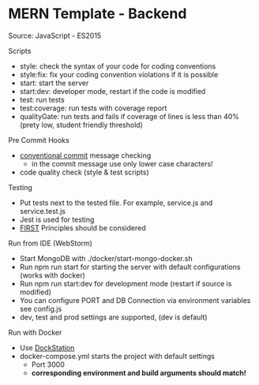 # MERN Template - Backend

Source: JavaScript - ES2015

Scripts
 - style: check the syntax of your code for coding conventions
 - style:fix: fix your coding convention violations if it is possible
 - start: start the server
 - start:dev: developer mode, restart if the code is modified
 - test: run tests
 - test:coverage: run tests with coverage report
 - qualityGate: run tests and fails if coverage of lines is less than 40% (prety low, student friendly threshold)

Pre Commit Hooks
 - [conventional commit](https://www.conventionalcommits.org/en/v1.0.0/) message checking
   - in the commit message use only lower case characters!
 - code quality check (style & test scripts)

Testing
 - Put tests next to the tested file. For example, service.js and service.test.js
 - Jest is used for testing
 - [FIRST](https://medium.com/@tasdikrahman/f-i-r-s-t-principles-of-testing-1a497acda8d6) Principles should be considered

Run from IDE (WebStorm)
 - Start MongoDB with ./docker/start-mongo-docker.sh
 - Run npm run start for starting the server with default configurations (works with docker)
 - Run npm run start:dev for development mode (restart if source is modified)
 - You can configure PORT and DB Connection via environment variables see config.js
 - dev, test and prod settings are supported, (dev is default)

Run with Docker
 - Use [DockStation](https://dockstation.io/)
 - docker-compose.yml starts the project with default settings
   - Port 3000
   - __corresponding environment and build arguments should match!__